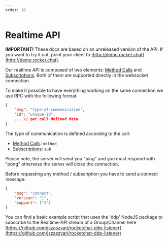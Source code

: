 ```yaml
---
order: 10
---
```


# Realtime API

__IMPORTANT!__ These docs are based on an unreleased version of the API. If you want to try it out, point your client to [http://demo.rocket.chat](http://demo.rocket.chat).

Our realtime API is composed of two elements: [Method Calls][1] and [Subscriptions][2]. Both of them are supported directly in the websocket connection.

To make it possible to have everything working on the same connection we use RPC with the following format.

```json
{
    "msg": "type-of-communication",
    "id": "unique-id",
    ... // per call defined data
}
```

The type of communication is defined according to the call:
 - [Method Calls][1]: `method`
 - [Subscriptions][2]: `sub`

 Please note, the server will send you "ping" and you must respond with "pong" otherwise the server will close the connection.

Before requesting any method / subscription you have to send a connect message:
```json
{
	"msg": "connect",
	"version": "1",
	"support": ["1"]
}
```

[1]:1.%20Method%20Calls/
[2]:2.%20Subscriptions/

You can find a basic example script that uses the 'ddp' NodeJS package to subscribe to the Realtime-API stream of a Group/Channel here [https://github.com/jszaszvari/rocketchat-ddp-listener](https://github.com/jszaszvari/rocketchat-ddp-listener)

